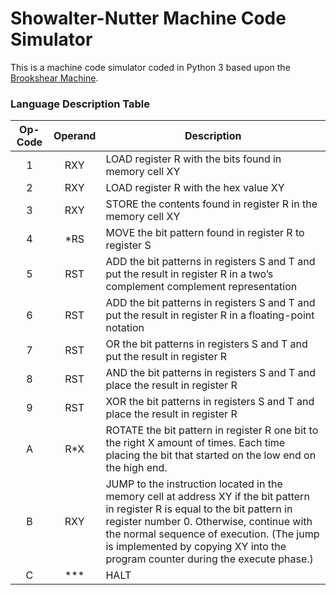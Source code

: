 # Showalter-Nutter Machine Code Simulator
This is a machine code simulator coded in Python 3 based upon the 
[Brookshear Machine](https://w3.cs.jmu.edu/cs101/unit03/bmachine.html).

### Language Description Table

Op-Code   | Operand | Description |
:--------:|:-------:|-------------|
1         | RXY     | LOAD register R with the bits found in memory cell XY
2         | RXY     | LOAD register R with the hex value XY
3         | RXY     | STORE the contents found in register R in the memory cell XY
4         | *RS     | MOVE the bit pattern found in register R to register S
5         | RST     | ADD the bit patterns in registers S and T and put the result in register R in a two’s complement complement representation |
6         | RST     | ADD the bit patterns in registers S and T and put the result in register R in a floating-point notation
7         | RST     | OR the bit patterns in registers S and T and put the result in register R
8         | RST     | AND  the bit patterns in registers S and T and place the result in register R
9         | RST     | XOR the bit patterns in registers S and T and place the result in register R
A         | R*X     | ROTATE the bit pattern in register R one bit to the right X amount of times. Each time placing the bit that started on the low end on the high end.
B         | RXY     | JUMP to the instruction located in the memory cell at address XY if the bit pattern in register R is equal to the bit pattern in register number 0. Otherwise, continue with the normal sequence of execution. (The jump is implemented by copying XY into the program counter during the execute phase.)
C         | ***     | HALT

